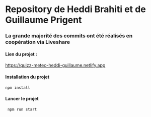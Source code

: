 # Repository de Heddi Brahiti et de Guillaume Prigent
### La grande majorité des commits ont été réalisés en coopération via Liveshare

#### Lien du projet :

https://quizz-meteo-heddi-guillaume.netlify.app

#### Installation du projet

`` npm install ``

#### Lancer le projet

`` npm run start``
